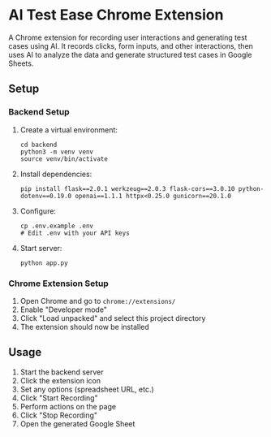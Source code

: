 # AI Test Ease Chrome Extension

A Chrome extension for recording user interactions and generating test cases using AI. It records clicks, form inputs, and other interactions, then uses AI to analyze the data and generate structured test cases in Google Sheets.

## Setup

### Backend Setup
1. Create a virtual environment:
   ```
   cd backend
   python3 -m venv venv
   source venv/bin/activate
   ```

2. Install dependencies:
   ```
   pip install flask==2.0.1 werkzeug==2.0.3 flask-cors==3.0.10 python-dotenv==0.19.0 openai==1.1.1 httpx<0.25.0 gunicorn==20.1.0
   ```

3. Configure:
   ```
   cp .env.example .env
   # Edit .env with your API keys
   ```

4. Start server:
   ```
   python app.py
   ```

### Chrome Extension Setup
1. Open Chrome and go to `chrome://extensions/`
2. Enable "Developer mode"
3. Click "Load unpacked" and select this project directory
4. The extension should now be installed

## Usage
1. Start the backend server
2. Click the extension icon
3. Set any options (spreadsheet URL, etc.)
4. Click "Start Recording"
5. Perform actions on the page
6. Click "Stop Recording"
7. Open the generated Google Sheet 